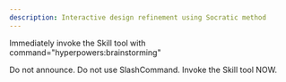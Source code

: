 ```yaml
---
description: Interactive design refinement using Socratic method
---
```


Immediately invoke the Skill tool with command="hyperpowers:brainstorming"

Do not announce. Do not use SlashCommand. Invoke the Skill tool NOW.

